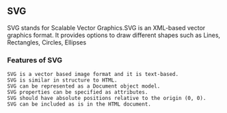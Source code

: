 ## SVG
SVG stands for Scalable Vector Graphics.SVG is an XML-based vector graphics format. It provides options to draw different shapes such as Lines, Rectangles, Circles, Ellipses

### Features of SVG
    SVG is a vector based image format and it is text-based.
    SVG is similar in structure to HTML.
    SVG can be represented as a Document object model.
    SVG properties can be specified as attributes.
    SVG should have absolute positions relative to the origin (0, 0).
    SVG can be included as is in the HTML document.